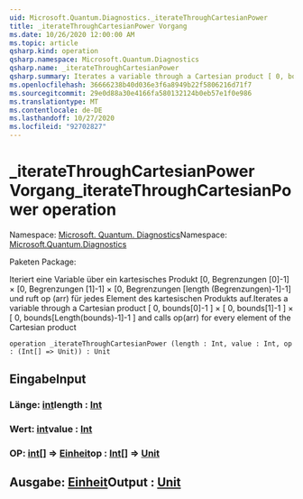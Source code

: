 ```yaml
---
uid: Microsoft.Quantum.Diagnostics._iterateThroughCartesianPower
title: _iterateThroughCartesianPower Vorgang
ms.date: 10/26/2020 12:00:00 AM
ms.topic: article
qsharp.kind: operation
qsharp.namespace: Microsoft.Quantum.Diagnostics
qsharp.name: _iterateThroughCartesianPower
qsharp.summary: Iterates a variable through a Cartesian product [ 0, bounds[0]-1 ] × [ 0, bounds[1]-1 ] × [ 0, bounds[Length(bounds)-1]-1 ] and calls op(arr) for every element of the Cartesian product
ms.openlocfilehash: 36666238b40d036e3f6a8949b22f5806216d71f7
ms.sourcegitcommit: 29e0d88a30e4166fa580132124b0eb57e1f0e986
ms.translationtype: MT
ms.contentlocale: de-DE
ms.lasthandoff: 10/27/2020
ms.locfileid: "92702827"
---
```

# <a name="_iteratethroughcartesianpower-operation"></a><span data-ttu-id="8bb5b-102">_iterateThroughCartesianPower Vorgang</span><span class="sxs-lookup"><span data-stu-id="8bb5b-102">_iterateThroughCartesianPower operation</span></span>

<span data-ttu-id="8bb5b-103">Namespace: [Microsoft. Quantum. Diagnostics](xref:Microsoft.Quantum.Diagnostics)</span><span class="sxs-lookup"><span data-stu-id="8bb5b-103">Namespace: [Microsoft.Quantum.Diagnostics](xref:Microsoft.Quantum.Diagnostics)</span></span>

<span data-ttu-id="8bb5b-104">Paketen [](https://nuget.org/packages/)</span><span class="sxs-lookup"><span data-stu-id="8bb5b-104">Package: [](https://nuget.org/packages/)</span></span>


<span data-ttu-id="8bb5b-105">Iteriert eine Variable über ein kartesisches Produkt [0, Begrenzungen [0]-1] × [0, Begrenzungen [1]-1] × [0, Begrenzungen [length (Begrenzungen)-1]-1] und ruft op (arr) für jedes Element des kartesischen Produkts auf.</span><span class="sxs-lookup"><span data-stu-id="8bb5b-105">Iterates a variable through a Cartesian product [ 0, bounds[0]-1 ] × [ 0, bounds[1]-1 ] × [ 0, bounds[Length(bounds)-1]-1 ] and calls op(arr) for every element of the Cartesian product</span></span>

```qsharp
operation _iterateThroughCartesianPower (length : Int, value : Int, op : (Int[] => Unit)) : Unit
```


## <a name="input"></a><span data-ttu-id="8bb5b-106">Eingabe</span><span class="sxs-lookup"><span data-stu-id="8bb5b-106">Input</span></span>

### <a name="length--int"></a><span data-ttu-id="8bb5b-107">Länge: [int](xref:microsoft.quantum.lang-ref.int)</span><span class="sxs-lookup"><span data-stu-id="8bb5b-107">length : [Int](xref:microsoft.quantum.lang-ref.int)</span></span>




### <a name="value--int"></a><span data-ttu-id="8bb5b-108">Wert: [int](xref:microsoft.quantum.lang-ref.int)</span><span class="sxs-lookup"><span data-stu-id="8bb5b-108">value : [Int](xref:microsoft.quantum.lang-ref.int)</span></span>




### <a name="op--int--unit"></a><span data-ttu-id="8bb5b-109">OP: [int](xref:microsoft.quantum.lang-ref.int)[] => [Einheit](xref:microsoft.quantum.lang-ref.unit)</span><span class="sxs-lookup"><span data-stu-id="8bb5b-109">op : [Int](xref:microsoft.quantum.lang-ref.int)[] => [Unit](xref:microsoft.quantum.lang-ref.unit)</span></span> 





## <a name="output--unit"></a><span data-ttu-id="8bb5b-110">Ausgabe: [Einheit](xref:microsoft.quantum.lang-ref.unit)</span><span class="sxs-lookup"><span data-stu-id="8bb5b-110">Output : [Unit](xref:microsoft.quantum.lang-ref.unit)</span></span>

